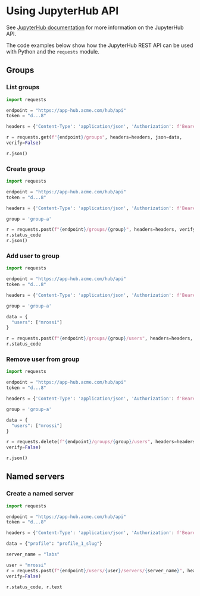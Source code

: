 # Using JupyterHub API

See [JupyterHub documentation](https://jupyterhub.readthedocs.io/en/stable/reference/rest-api.html) for more information on the JupyterHub API.

The code examples below show how the JupyterHub REST API can be used with Python and the `requests` module.

## Groups

### List groups

```python
import requests

endpoint = "https://app-hub.acme.com/hub/api"
token = "d...8"

headers = {'Content-Type': 'application/json', 'Authorization': f'Bearer {token}'}

r = requests.get(f"{endpoint}/groups", headers=headers, json=data,
verify=False)

r.json()
```

### Create group

```python
import requests

endpoint = "https://app-hub.acme.com/hub/api"
token = "d...8"

headers = {'Content-Type': 'application/json', 'Authorization': f'Bearer {token}'}

group = 'group-a'

r = requests.post(f"{endpoint}/groups/{group}", headers=headers, verify=False)
r.status_code
r.json()
```

### Add user to group


```python
import requests

endpoint = "https://app-hub.acme.com/hub/api"
token = "d...8"

headers = {'Content-Type': 'application/json', 'Authorization': f'Bearer {token}'}

group = 'group-a'

data = {
  "users": ["mrossi"]
}

r = requests.post(f"{endpoint}/groups/{group}/users", headers=headers, json=data, verify=False)
r.status_code
```

### Remove user from group

```python
import requests

endpoint = "https://app-hub.acme.com/hub/api"
token = "d...8"

headers = {'Content-Type': 'application/json', 'Authorization': f'Bearer {token}'}

group = 'group-a'

data = {
  "users": ["mrossi"]
}

r = requests.delete(f"{endpoint}/groups/{group}/users", headers=headers, json=data,
verify=False)

r.json()
```

## Named servers

### Create a named server

```python
import requests

endpoint = "https://app-hub.acme.com/hub/api"
token = "d...8"

headers = {'Content-Type': 'application/json', 'Authorization': f'Bearer {token}'}

data = {"profile": "profile_1_slug"}

server_name = "labs"

user = "mrossi"
r = requests.post(f"{endpoint}/users/{user}/servers/{server_name}", headers=headers, json=data,
verify=False)

r.status_code, r.text
```
